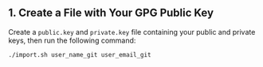 ## 1. Create a File with Your GPG Public Key

Create a `public.key` and `private.key` file containing your public and private keys, then
run the following command:

```shell
./import.sh user_name_git user_email_git
```